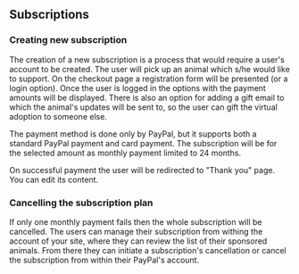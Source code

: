 ## Subscriptions
### Creating new subscription
The creation of a new subscription is a process that would require a user's account to be created. The user will pick up an animal which s/he would like to support. On the checkout page a registration form will be presented (or a login option). Once the user is logged in the options with the payment amounts will be displayed. There is also an option for adding a gift email to which the animal's updates will be sent to, so the user can gift the virtual adoption to someone else.

The payment method is done only by PayPal, but it supports both a standard PayPal payment and card payment. The subscription will be for the selected amount as monthly payment limited to 24 months.

On successful payment the user will be redirected to "Thank you" page. You can edit its content. 

### Cancelling the subscription plan
If only one monthly payment fails then the whole subscription will be cancelled.
The users can manage their subscription from withing the account of your site, where they can review the list of their sponsored animals. From there they can initiate a subscription's cancellation or cancel the subscription from within their PayPal's account.